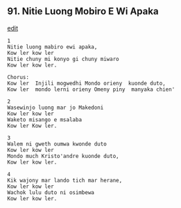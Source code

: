 
## 91.  Nitie Luong Mobiro E Wi Apaka
[edit](https://docs.google.com/document/d/1jHZmMNRCuu7WYxxJ%2Dadz9dDSo294Z9hQ/edit?mode=html)



    1
    Nitie luong mabiro ewi apaka,
    Kow ler kow ler
    Nitie chuny mi konyo gi chuny miwaro
    Kow ler kow ler.

    Chorus:
    Kow ler  Injili mogwedhi Mondo orieny  kuonde duto,
    Kow ler  mondo lerni orieny Omeny piny  manyaka chien'

    2
    Wasewinjo luong mar jo Makedoni
    Kow ler kow ler
    Waketo misango e msalaba
    Kow ler Kow ler.

    3
    Walem ni gweth oumwa kwonde duto
    Kow ler kow ler
    Mondo much Kristo'andre kuonde duto,
    Kow ler kow ler.

    4
    Kik wajony mar lando tich mar herane,
    Kow ler kow ler
    Wachok lulu duto ni osimbewa
    Kow ler kow ler.
